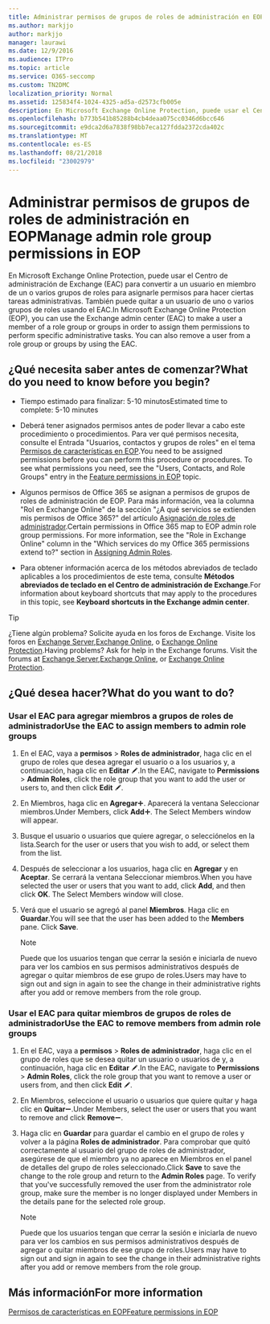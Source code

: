 ```yaml
---
title: Administrar permisos de grupos de roles de administración en EOP
ms.author: markjjo
author: markjjo
manager: laurawi
ms.date: 12/9/2016
ms.audience: ITPro
ms.topic: article
ms.service: O365-seccomp
ms.custom: TN2DMC
localization_priority: Normal
ms.assetid: 125834f4-1024-4325-ad5a-d2573cfb005e
description: En Microsoft Exchange Online Protection, puede usar el Centro de administración de Exchange (EAC) para convertir a un usuario en miembro de un o varios grupos de roles para asignarle permisos para hacer ciertas tareas administrativas. También puede quitar a un usuario de uno o varios grupos de roles usando el EAC.
ms.openlocfilehash: b773b541b85288b4cb4deaa075cc0346d6bcc646
ms.sourcegitcommit: e9dca2d6a7838f98bb7eca127fdda2372cda402c
ms.translationtype: MT
ms.contentlocale: es-ES
ms.lasthandoff: 08/21/2018
ms.locfileid: "23002979"
---
```

# <a name="manage-admin-role-group-permissions-in-eop"></a><span data-ttu-id="88b6f-104">Administrar permisos de grupos de roles de administración en EOP</span><span class="sxs-lookup"><span data-stu-id="88b6f-104">Manage admin role group permissions in EOP</span></span>
  
<span data-ttu-id="88b6f-p102">En Microsoft Exchange Online Protection, puede usar el Centro de administración de Exchange (EAC) para convertir a un usuario en miembro de un o varios grupos de roles para asignarle permisos para hacer ciertas tareas administrativas. También puede quitar a un usuario de uno o varios grupos de roles usando el EAC.</span><span class="sxs-lookup"><span data-stu-id="88b6f-p102">In Microsoft Exchange Online Protection (EOP), you can use the Exchange admin center (EAC) to make a user a member of a role group or groups in order to assign them permissions to perform specific administrative tasks. You can also remove a user from a role group or groups by using the EAC.</span></span>
  
## <a name="what-do-you-need-to-know-before-you-begin"></a><span data-ttu-id="88b6f-107">¿Qué necesita saber antes de comenzar?</span><span class="sxs-lookup"><span data-stu-id="88b6f-107">What do you need to know before you begin?</span></span>

- <span data-ttu-id="88b6f-108">Tiempo estimado para finalizar: 5-10 minutos</span><span class="sxs-lookup"><span data-stu-id="88b6f-108">Estimated time to complete: 5-10 minutes</span></span>
    
- <span data-ttu-id="88b6f-p103">Deberá tener asignados permisos antes de poder llevar a cabo este procedimiento o procedimientos. Para ver qué permisos necesita, consulte el Entrada "Usuarios, contactos y grupos de roles" en el tema [Permisos de características en EOP](feature-permissions-in-eop.md).</span><span class="sxs-lookup"><span data-stu-id="88b6f-p103">You need to be assigned permissions before you can perform this procedure or procedures. To see what permissions you need, see the "Users, Contacts, and Role Groups" entry in the [Feature permissions in EOP](feature-permissions-in-eop.md) topic.</span></span> 
    
- <span data-ttu-id="88b6f-p104">Algunos permisos de Office 365 se asignan a permisos de grupos de roles de administración de EOP. Para más información, vea la columna "Rol en Exchange Online" de la sección "¿A qué servicios se extienden mis permisos de Office 365?" del artículo [Asignación de roles de administrador](https://go.microsoft.com/fwlink/p/?LinkId=286708).</span><span class="sxs-lookup"><span data-stu-id="88b6f-p104">Certain permissions in Office 365 map to EOP admin role group permissions. For more information, see the "Role in Exchange Online" column in the "Which services do my Office 365 permissions extend to?" section in [Assigning Admin Roles](https://go.microsoft.com/fwlink/p/?LinkId=286708).</span></span>
    
- <span data-ttu-id="88b6f-114">Para obtener información acerca de los métodos abreviados de teclado aplicables a los procedimientos de este tema, consulte **Métodos abreviados de teclado en el Centro de administración de Exchange**.</span><span class="sxs-lookup"><span data-stu-id="88b6f-114">For information about keyboard shortcuts that may apply to the procedures in this topic, see **Keyboard shortcuts in the Exchange admin center**.</span></span>
    
> [!TIP]
> <span data-ttu-id="88b6f-p105">¿Tiene algún problema? Solicite ayuda en los foros de Exchange. Visite los foros en [Exchange Server](https://go.microsoft.com/fwlink/p/?linkId=60612),[Exchange Online](https://go.microsoft.com/fwlink/p/?linkId=267542), o [Exchange Online Protection](https://go.microsoft.com/fwlink/p/?linkId=285351).</span><span class="sxs-lookup"><span data-stu-id="88b6f-p105">Having problems? Ask for help in the Exchange forums. Visit the forums at [Exchange Server](https://go.microsoft.com/fwlink/p/?linkId=60612),[Exchange Online](https://go.microsoft.com/fwlink/p/?linkId=267542), or [Exchange Online Protection](https://go.microsoft.com/fwlink/p/?linkId=285351).</span></span> 
  
## <a name="what-do-you-want-to-do"></a><span data-ttu-id="88b6f-118">¿Qué desea hacer?</span><span class="sxs-lookup"><span data-stu-id="88b6f-118">What do you want to do?</span></span>

### <a name="use-the-eac-to-assign-members-to-admin-role-groups"></a><span data-ttu-id="88b6f-119">Usar el EAC para agregar miembros a grupos de roles de administrador</span><span class="sxs-lookup"><span data-stu-id="88b6f-119">Use the EAC to assign members to admin role groups</span></span>

1. <span data-ttu-id="88b6f-120">En el EAC, vaya a **permisos** \> **Roles de administrador**, haga clic en el grupo de roles que desea agregar el usuario o a los usuarios y, a continuación, haga clic en **Editar** ![icono Editar](../media/ITPro-EAC-EditIcon.gif).</span><span class="sxs-lookup"><span data-stu-id="88b6f-120">In the EAC, navigate to **Permissions** \> **Admin Roles**, click the role group that you want to add the user or users to, and then click **Edit** ![Edit icon](../media/ITPro-EAC-EditIcon.gif).</span></span>
    
2. <span data-ttu-id="88b6f-p106">En Miembros, haga clic en **Agregar**![Agregar icono](../media/ITPro-EAC-AddIcon.gif). Aparecerá la ventana Seleccionar miembros.</span><span class="sxs-lookup"><span data-stu-id="88b6f-p106">Under Members, click **Add**![Add Icon](../media/ITPro-EAC-AddIcon.gif). The Select Members window will appear.</span></span>
    
3. <span data-ttu-id="88b6f-123">Busque el usuario o usuarios que quiere agregar, o selecciónelos en la lista.</span><span class="sxs-lookup"><span data-stu-id="88b6f-123">Search for the user or users that you wish to add, or select them from the list.</span></span>
    
4. <span data-ttu-id="88b6f-p107">Después de seleccionar a los usuarios, haga clic en **Agregar** y en **Aceptar**. Se cerrará la ventana Seleccionar miembros.</span><span class="sxs-lookup"><span data-stu-id="88b6f-p107">When you have selected the user or users that you want to add, click **Add**, and then click **OK**. The Select Members window will close.</span></span>
    
5. <span data-ttu-id="88b6f-p108">Verá que el usuario se agregó al panel **Miembros**. Haga clic en **Guardar**.</span><span class="sxs-lookup"><span data-stu-id="88b6f-p108">You will see that the user has been added to the **Members** pane. Click **Save**.</span></span>
    
    > [!NOTE]
    > <span data-ttu-id="88b6f-128">Puede que los usuarios tengan que cerrar la sesión e iniciarla de nuevo para ver los cambios en sus permisos administrativos después de agregar o quitar miembros de ese grupo de roles.</span><span class="sxs-lookup"><span data-stu-id="88b6f-128">Users may have to sign out and sign in again to see the change in their administrative rights after you add or remove members from the role group.</span></span> 
  
### <a name="use-the-eac-to-remove-members-from-admin-role-groups"></a><span data-ttu-id="88b6f-129">Usar el EAC para quitar miembros de grupos de roles de administrador</span><span class="sxs-lookup"><span data-stu-id="88b6f-129">Use the EAC to remove members from admin role groups</span></span>

1. <span data-ttu-id="88b6f-130">En el EAC, vaya a **permisos** \> **Roles de administrador**, haga clic en el grupo de roles que se desea quitar un usuario o usuarios de y, a continuación, haga clic en **Editar** ![icono Editar](../media/ITPro-EAC-EditIcon.gif).</span><span class="sxs-lookup"><span data-stu-id="88b6f-130">In the EAC, navigate to **Permissions** \> **Admin Roles**, click the role group that you want to remove a user or users from, and then click **Edit** ![Edit icon](../media/ITPro-EAC-EditIcon.gif).</span></span>
    
2. <span data-ttu-id="88b6f-131">En Miembros, seleccione el usuario o usuarios que quiere quitar y haga clic en **Quitar**![Icono de quitar](../media/ITPro-EAC-RemoveIcon.gif).</span><span class="sxs-lookup"><span data-stu-id="88b6f-131">Under Members, select the user or users that you want to remove and click **Remove**![Remove icon](../media/ITPro-EAC-RemoveIcon.gif).</span></span>
    
3. <span data-ttu-id="88b6f-p109">Haga clic en **Guardar** para guardar el cambio en el grupo de roles y volver a la página **Roles de administrador**. Para comprobar que quitó correctamente al usuario del grupo de roles de administrador, asegúrese de que el miembro ya no aparece en Miembros en el panel de detalles del grupo de roles seleccionado.</span><span class="sxs-lookup"><span data-stu-id="88b6f-p109">Click **Save** to save the change to the role group and return to the **Admin Roles** page. To verify that you've successfully removed the user from the administrator role group, make sure the member is no longer displayed under Members in the details pane for the selected role group.</span></span> 
    
    > [!NOTE]
    > <span data-ttu-id="88b6f-134">Puede que los usuarios tengan que cerrar la sesión e iniciarla de nuevo para ver los cambios en sus permisos administrativos después de agregar o quitar miembros de ese grupo de roles.</span><span class="sxs-lookup"><span data-stu-id="88b6f-134">Users may have to sign out and sign in again to see the change in their administrative rights after you add or remove members from the role group.</span></span> 
  
## <a name="for-more-information"></a><span data-ttu-id="88b6f-135">Más información</span><span class="sxs-lookup"><span data-stu-id="88b6f-135">For more information</span></span>

[<span data-ttu-id="88b6f-136">Permisos de características en EOP</span><span class="sxs-lookup"><span data-stu-id="88b6f-136">Feature permissions in EOP</span></span>](feature-permissions-in-eop.md)
  


